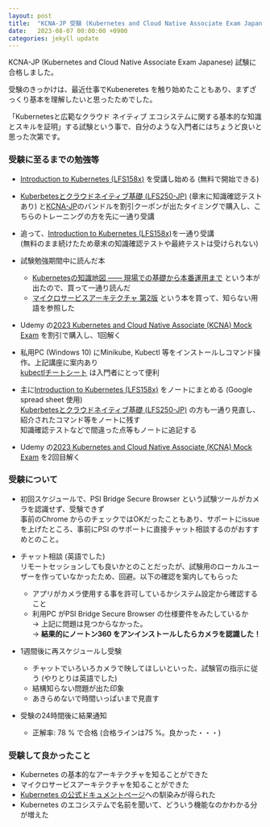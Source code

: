 ```yaml
---
layout: post
title:  "KCNA-JP 受験 (Kubernetes and Cloud Native Associate Exam Japanese) "
date:   2023-08-07 00:00:00 +0900
categories: jekyll update
---
```


KCNA-JP (Kubernetes and Cloud Native Associate Exam Japanese) 試験に合格しました。  

受験のきっかけは、最近仕事でKubeneretes を触り始めたこともあり、まずざっくり基本を理解したいと思ったためでした。

「Kubernetesと広範なクラウド ネイティブ エコシステムに関する基本的な知識とスキルを証明」する試験という事で、自分のような入門者にはちょうど良いと思った次第です。

### 受験に至るまでの勉強等

- [Introduction to Kubernetes (LFS158x)](https://training.linuxfoundation.org/ja/training/introduction-to-kubernetes/) を受講し始める (無料で開始できる)

- [Kuberbetesとクラウドネイティブ基礎 (LFS250-JP)](https://training.linuxfoundation.org/ja/training/kubernetes-and-cloud-native-essentials-lfs250-jp/) (章末に知識確認テストあり) と[KCNA-JP](https://training.linuxfoundation.org/ja/certification/kubernetes-and-cloud-native-associate-kcna-jp/)のバンドルを割引クーポンが出たタイミングで購入し、こちらのトレーニングの方を先に一通り受講

- 追って、[Introduction to Kubernetes (LFS158x)](https://training.linuxfoundation.org/ja/training/introduction-to-kubernetes/)を一通り受講  
  (無料のまま続けたため章末の知識確認テストや最終テストは受けられない)

- 試験勉強期間中に読んだ本
  - [Kubernetesの知識地図 —— 現場での基礎から本番運用まで](https://www.amazon.co.jp/Kubernetes%E3%81%AE%E7%9F%A5%E8%AD%98%E5%9C%B0%E5%9B%B3-%E2%80%94%E2%80%94-%E7%8F%BE%E5%A0%B4%E3%81%A7%E3%81%AE%E5%9F%BA%E7%A4%8E%E3%81%8B%E3%82%89%E6%9C%AC%E7%95%AA%E9%81%8B%E7%94%A8%E3%81%BE%E3%81%A7-%E9%9D%92%E5%B1%B1-%E7%9C%9F%E4%B9%9F/dp/4297135736) という本が出たので、買って一通り読んだ
  - [マイクロサービスアーキテクチャ 第2版](https://www.amazon.co.jp/%E3%83%9E%E3%82%A4%E3%82%AF%E3%83%AD%E3%82%B5%E3%83%BC%E3%83%93%E3%82%B9%E3%82%A2%E3%83%BC%E3%82%AD%E3%83%86%E3%82%AF%E3%83%81%E3%83%A3-%E7%AC%AC2%E7%89%88-Sam-Newman/dp/4814400012) という本を買って、知らない用語を参照した

- Udemy の[2023 Kubernetes and Cloud Native Associate (KCNA) Mock Exam](https://www.udemy.com/course/2023-kubernetes-and-cloud-native-associate-kcna-mock-exam/) を割引で購入し、1回解く

- 私用PC (Windows 10) にMinikube, Kubectl 等をインストールしコマンド操作。上記講座に案内あり  
  [kubectlチートシート](https://kubernetes.io/ja/docs/reference/kubectl/cheatsheet/) は入門者にとって便利

- 主に[Introduction to Kubernetes (LFS158x)](https://training.linuxfoundation.org/ja/training/introduction-to-kubernetes/) をノートにまとめる (Google spread sheet 使用)  
[Kuberbetesとクラウドネイティブ基礎 (LFS250-JP)](https://training.linuxfoundation.org/ja/training/kubernetes-and-cloud-native-essentials-lfs250-jp/) の方も一通り見直し、紹介されたコマンド等をノートに残す  
知識確認テストなどで間違った点等もノートに追記する

-  Udemy の[2023 Kubernetes and Cloud Native Associate (KCNA) Mock Exam](https://www.udemy.com/course/2023-kubernetes-and-cloud-native-associate-kcna-mock-exam/) を2回目解く


### 受験について
- 初回スケジュールで、PSI Bridge Secure Browser という試験ツールがカメラを認識せず、受験できず  
  事前のChrome からのチェックではOKだったこともあり、サポートにissue を上げたところ、事前にPSI のサポートに直接チャット相談するのがおすすめとのこと。

- チャット相談 (英語でした)  
  リモートセッションしても良いかとのことだったが、試験用のローカルユーザーを作っていなかったため、回避。以下の確認を案内してもらった
  - アプリがカメラ使用する事を許可しているかシステム設定から確認すること
  - 利用PC がPSI Bridge Secure Browser の仕様要件をみたしているか
　  
  -> 上記に問題は見つからなかった。  
  -> **結果的にノートン360 をアンインストールしたらカメラを認識した！**

- 1週間後に再スケジュールし受験
  - チャットでいろいろカメラで映してほしいといった、試験官の指示に従う (やりとりは英語でした) 
  - 結構知らない問題が出た印象
  - あきらめないで時間いっぱいまで見直す

- 受験の24時間後に結果通知
  - 正解率: 78 % で合格 (合格ラインは75 %。良かった・・・)

### 受験して良かったこと
- Kubernetes の基本的なアーキテクチャを知ることができた
- マイクロサービスアーキテクチャを知ることができた
- [Kubernetes の公式ドキュメントページ](https://kubernetes.io/ja/docs/home/)への馴染みが得られた
- Kubernetes のエコシステムで名前を聞いて、どういう機能なのかわかる分が増えた